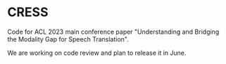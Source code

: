 # CRESS
Code for ACL 2023 main conference paper "Understanding and Bridging the Modality Gap for Speech Translation".

We are working on code review and plan to release it in June.
